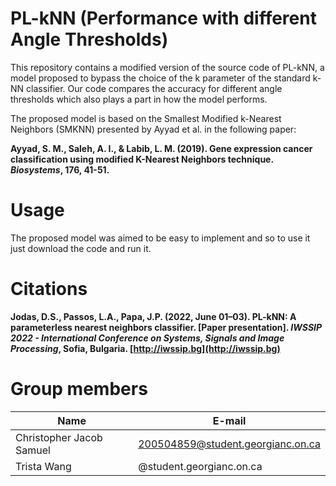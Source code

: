 # PL-kNN (Performance with different Angle Thresholds)

This repository contains a modified version of the source code of PL-kNN, a model proposed to bypass the choice of the k parameter of the standard k-NN classifier. Our code compares the
accuracy for different angle thresholds which also plays a part in how the model performs.

The proposed model is based on the Smallest Modified k-Nearest Neighbors (SMKNN) presented by Ayyad et al. in the following paper:

**Ayyad, S. M., Saleh, A. I., & Labib, L. M. (2019). Gene expression cancer classification using modified K-Nearest Neighbors technique. *Biosystems*, 176, 41-51.**

# Usage

The proposed model was aimed to be easy to implement and so to use it just download the code and run it.

# Citations

**Jodas, D.S., Passos, L.A., Papa, J.P. (2022, June 01–03). PL-kNN: A parameterless nearest neighbors classifier. [Paper presentation]. *IWSSIP 2022 - International Conference on
Systems, Signals and Image Processing*, Sofia, Bulgaria. [http://iwssip.bg](http://iwssip.bg)**

# Group members

| Name                     | E-mail                            |
| ----------------------   | ----------------------            |
| Christopher Jacob Samuel | 200504859@student.georgianc.on.ca | <br>
| Trista Wang              | @student.georgianc.on.ca          | <br>

